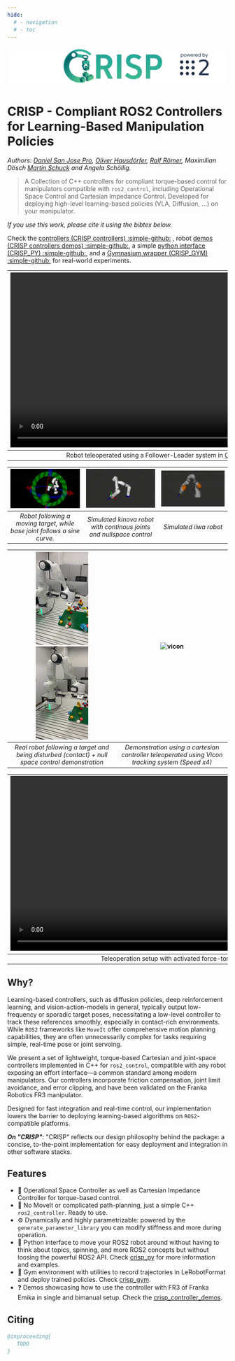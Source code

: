 ```yaml
---
hide:
  # - navigation
  # - toc
---
```


<img src="media/crisp_logo.webp" alt="CRISP Controllers Logo"/>

# CRISP - **C**ompliant **R**OS2 Controllers for Learn**i**ng-Ba**s**ed Manipulation **P**olicies

*Authors: [Daniel San Jose Pro](https://danielsanjosepro.github.io), [Oliver Hausdörfer](https://oliver.hausdoerfer.de/), [Ralf Römer](https://ralfroemer99.github.io), Maximilian Dösch [Martin Schuck](https://amacati.github.io/) and Angela Schöllig.*

> A Collection of C++ controllers for compliant torque-based control for manipulators compatible with `ros2_control`, including Operational Space Control and Cartesian Impedance Control. Developed for deploying high-level learning-based policies (VLA, Diffusion, ...) on your manipulator.

_If you use this work, please cite it using the bibtex below._

Check the [controllers (CRISP controllers) :simple-github:](https://github.com/utiasDSL/crisp_controllers) , robot [demos (CRISP controllers demos) :simple-github:](https://github.com/utiasDSL/crisp_controllers_demos), a simple [python interface (CRISP_PY) :simple-github:](https://github.com/utiasDSL/crisp_py), and a [Gymnasium wrapper (CRISP_GYM) :simple-github:](https://github.com/utiasDSL/crisp_gym) for real-world experiments.

| <video src="media/pap_demo.mp4" playsinline muted controls loop autoplay width="800"/> | <video src="media/policy.mp4" playsinline controls="true" loop="true" autoplay="true" width="800"/> |
|:--:|:--:|
| Robot teleoperated using a Follower-Leader system in [CRISP GYM :simple-github:](https://github.com/utiasDSL/crisp_gym) | Diffusion Policy trained and deployed from the same demonstrations. | 


| ![Franka](media/franka.gif) | ![kinova](media/kinova.gif) | ![iiwa](media/iiwa.gif) |
|:--:|:--:|:--:|
| *Robot following a moving target, while base joint follows a sine curve.* | *Simulated kinova robot with continous joints and nullspace control* | *Simulated iiwa robot* |

| ![franka_eight_reduced](media/franka_eight_reduced.gif)![franka_ns_reduced](media/franka_ns_reduced.gif) | ![vicon](media/franka_teleop.gif)|
|:--:|:--:|
| *Real robot following a target and being disturbed (contact) + null space control demonstration*  | *Demonstration using a cartesian controller teleoperated using Vicon tracking system (Speed x4)*| 

| <video src="media/teleoperation.mp4" controls="true" loop="true" autoplay="true" playsinline width="800"> |
|:--:|
| Teleoperation setup with activated force-torque feedback. |



## Why?

Learning-based controllers, such as diffusion policies, deep reinforcement learning, and vision-action-models in general, typically output low-frequency or sporadic target poses, necessitating a low-level controller to track these references smoothly, especially in contact-rich environments.
While `ROS2` frameworks like `MoveIt` offer comprehensive motion planning capabilities, they are often unnecessarily complex for tasks requiring simple, real-time pose or joint servoing.

We present a set of lightweight, torque-based Cartesian and joint-space controllers implemented in C++ for `ros2_control`, compatible with any robot exposing an effort interface—a common standard among modern manipulators.
Our controllers incorporate friction compensation, joint limit avoidance, and error clipping, and have been validated on the Franka Robotics FR3 manipulator.

Designed for fast integration and real-time control, our implementation lowers the barrier to deploying learning-based algorithms on `ROS2`-compatible platforms.

_**On "CRISP"**:_ "CRISP" reflects our design philosophy behind the package: a concise, to-the-point implementation for easy deployment and integration in other software stacks.

## Features

- 🤖 Operational Space Controller as well as Cartesian Impedance Controller for torque-based control.  
- 🚫 No MoveIt or complicated path-planning, just a simple C++ `ros2_controller`. Ready to use.  
- ⚙️ Dynamically and highly parametrizable: powered by the `generate_parameter_library` you can modify stiffness and more during operation.  
- 🐍 Python interface to move your ROS2 robot around without having to think about topics, spinning, and more ROS2 concepts but without loosing the powerful ROS2 API. Check [crisp_py](https://github.com/utiasDSL/crisp_py) for more information and examples.
- 🔁 Gym environment with utilities to record trajectories in LeRobotFormat and deploy trained policies. Check [crisp_gym](https://github.com/utiasDSL/crisp_gym).
- ❓ Demos showcasing how to use the controller with FR3 of Franka Emika in single and bimanual setup. Check the [crisp_controller_demos](https://github.com/utiasDSL/crisp_controllers_demos).

## Citing

```bibtex
@inproceeding{
   TODO
}
```

